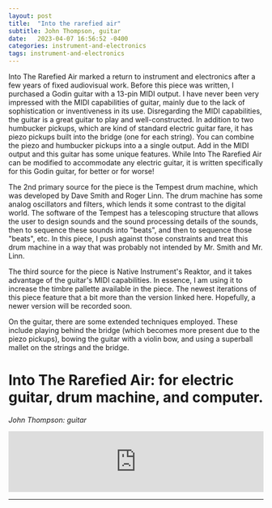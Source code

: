 ```yaml
---
layout: post
title:  "Into the rarefied air"
subtitle: John Thompson, guitar
date:   2023-04-07 16:56:52 -0400
categories: instrument-and-electronics
tags: instrument-and-electronics
---
```

Into The Rarefied Air marked a return to instrument and electronics after a few years of fixed audiovisual work. Before this piece was written, I purchased a Godin guitar with a 13-pin MIDI output. I have never been very impressed with the MIDI capabilities of guitar, mainly due to the lack of sophistication or inventiveness in its use. Disregarding the MIDI capabilities, the guitar is a great guitar to play and well-constructed. In addition to two humbucker pickups, which are kind of standard electric guitar fare, it has piezo pickups built into the bridge (one for each string). You can combine the piezo and humbucker pickups into a a single output. Add in the MIDI output and this guitar has some unique features. While Into The Rarefied Air can be modified to accommodate any electric guitar, it is written specifically for this Godin guitar, for better or for worse!

The 2nd primary source for the piece is the Tempest drum machine, which was developed by Dave Smith and Roger Linn. The drum machine has some analog oscillators and filters, which lends it some contrast to the digital world. The software of the Tempest has a telescoping structure that allows the user to design sounds and the sound processing details of the sounds, then to sequence these sounds into "beats", and then to sequence those "beats", etc. In this piece, I push against those constraints and treat this drum machine in a way that was probably not intended by Mr. Smith and Mr. Linn.

The third source for the piece is Native Instrument's Reaktor, and it takes advantage of the guitar's MIDI capabilities. In essence, I am using it to increase the timbre pallette available in the piece. The newest iterations of this piece feature that a bit more than the version linked here. Hopefully, a newer version will be recorded soon.

On the guitar, there are some extended techniques employed. These include playing behind the bridge (which becomes more present due to the piezo pickups), bowing the guitar with a violin bow, and using a superball mallet on the strings and the bridge. 



# Into The Rarefied Air: for electric guitar, drum machine, and computer. 
*John Thompson: guitar* <br>

<iframe style="border: 0; width: 100%; height: 120px;" src="https://bandcamp.com/EmbeddedPlayer/track=1782501720/size=small/bgcol=ffffff/linkcol=0687f5/transparent=true/" seamless><a href="https://johnthompson3.bandcamp.com/track/into-the-rarefied-air">Into the rarefied air by John Thompson</a></iframe>

---
<br>